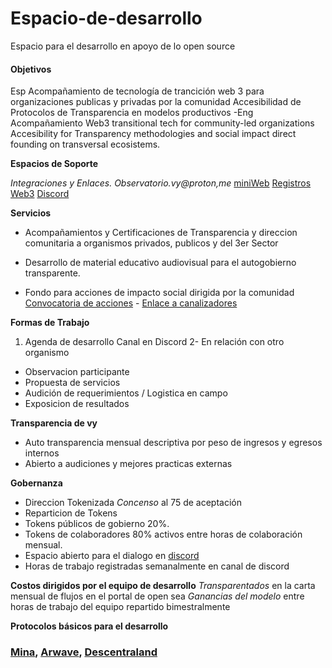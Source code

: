 # Espacio-de-desarrollo
Espacio para el desarrollo en apoyo de lo open source
#### Objetivos
Esp
Acompañamiento de tecnología de trancición web 3 para organizaciones publicas y privadas por la comunidad 
Accesibilidad de Protocolos de Transparencia en modelos productivos
-Eng
Acompañamiento Web3 transitional tech for community-led organizations
Accesibility for Transparency methodologies and social impact direct founding on transversal ecosistems.

**Espacios de Soporte**

_Integraciones y Enlaces. Observatorio.vy@proton,me_
[miniWeb](https://linktr.ee/vy.oi)
[Registros Web3](https://opensea.io/Vy-OI)
[Discord](https://discord.gg/2vJ8uJfdcB) 

**Servicios**

- Acompañamientos y Certificaciones de Transparencia y direccion comunitaria a organismos privados, publicos y del 3er Sector

- Desarrollo de material educativo audiovisual para el autogobierno transparente.

- Fondo para acciones de impacto social dirigida por la comunidad  
[Convocatoria de acciones](https://docs.google.com/forms/d/e/1FAIpQLScBByosLjByVsFJjXGSJ0cuxRjFJlLg3kdOOFoBiQaEV5OY0w/viewform) - [Enlace a canalizadores](Espacio-de-enlace-a-nuevos-canalizadores-enconstrucción.com)



**Formas de Trabajo**

1. Agenda de desarrollo Canal en Discord
2- En relación con otro organismo
- Observacion participante 
- Propuesta de servicios
- Audición de requerimientos / Logistica en campo
- Exposicion de resultados


**Transparencia de vy**

- Auto transparencia mensual descriptiva por peso de ingresos y egresos internos
- Abierto a audiciones y mejores practicas externas

**Gobernanza**

- Direccion Tokenizada _Concenso_ al 75 de aceptación
- Reparticion de Tokens
- Tokens públicos de gobierno 20%. 
- Tokens de colaboradores 80% activos entre horas de colaboración mensual.
- Espacio abierto para el dialogo en [discord](https://discord.gg/2vJ8uJfdcB)
- Horas de trabajo registradas semanalmente en canal de discord


**Costos dirigidos por el equipo de desarrollo** 
_Transparentados_ en la carta mensual de flujos en el portal de open sea
_Ganancias del modelo_ entre horas de trabajo del equipo repartido bimestralmente

  
**Protocolos básicos para el desarrollo**
### [Mina](https://minaprotocol.com/), [Arwave](https://www.arweave.org/), [Descentraland](https://decentraland.org/) 


